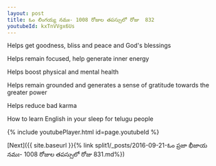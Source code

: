 ```yaml
---
layout: post
title: ఓం లింగయ్య నమః- 1008 రోజుల తపస్సులో రోజు  832
youtubeId: kxTnVVgx6Us
---
```

 
 
Helps get goodness, bliss and peace and God's blessings
 
Helps remain focused, help generate inner energy 
 
Helps boost physical and mental health 
 
Helps remain grounded and generates a sense of gratitude towards the greater power 
 
Helps reduce bad karma
 
How to learn English in your sleep for telugu people
 
 
 
 


{% include youtubePlayer.html id=page.youtubeId %}
 
[Next]({{ site.baseurl }}{% link split1/_posts/2016-09-21-ఓం ప్రజా భీజాయ నమః- 1008 రోజుల తపస్సులో రోజు  831.md%})
 
